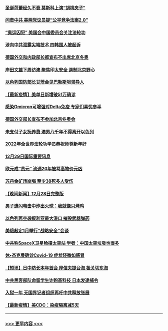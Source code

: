 #### [圣诞芭蕾经久不衰 莫斯科上演“胡桃夹子”](../pages/prog202/a103306352.md?t=12301050) 
#### [问责中共 美两党议员提“公平竞争法案2.0”](../pages/prog202/a103306376.md?t=12301050) 
#### [“奥运囚犯” 美国会中国委员会关注法轮功](../pages/prog202/a103306335.md?t=12301050) 
#### [涉向中共泄露尖端技术 四韩国人被起诉](../pages/prog202/a103306202.md?t=12301050) 
#### [德国外交和内政部长都宣布不出席北京冬奥](../pages/prog202/a103306250.md?t=12301050) 
#### [岸田文雄下周访澳 聚焦印太安全 遏制北京野心](../pages/prog202/a103306089.md?t=12301050) 
#### [以色列国防部长甘茨会见巴勒斯坦领导人](../pages/prog202/a103306026.md?t=12301050) 
#### [【最新疫情】美单日新增破51万确诊](../pages/prog202/a103306084.md?t=12301050) 
#### [感染Omicron可增强对Delta免疫 专家们喜忧参半](../pages/prog202/a103305991.md?t=12301050) 
#### [德国外交部长宣布不参加北京冬奥会](../pages/prog202/a103305835.md?t=12301050) 
#### [未支付子女抚养费 澳男八千年不得离开以色列](../pages/prog202/a103305842.md?t=12301050) 
#### [2022年全世界法轮功学员恭祝师尊新年好](../pages/prog202/a103305495.md?t=12301050) 
#### [12月29日国际重要讯息](../pages/prog202/a103305814.md?t=12301050) 
#### [欧元成“贵元” 流通20年被骂高物价元凶](../pages/prog202/a103305743.md?t=12301050) 
#### [苏丹金矿场崩塌 至少38死多人受伤](../pages/prog202/a103305690.md?t=12301050) 
#### [【晚间新闻】12月28日完整版](../pages/prog202/a103305561.md?t=12301050) 
#### [男子遭闪电击中炸出火球：我就像只烤鸡](../pages/prog202/a103304866.md?t=12301050) 
#### [以色列再空袭叙利亚最大港口 摧毁武器弹药](../pages/prog202/a103305368.md?t=12301050) 
#### [美俄敲定1月举行“战略安全”会谈](../pages/prog202/a103305384.md?t=12301050) 
#### [中共称SpaceX卫星险撞太空站 学者：中国太空垃圾也很多](../pages/prog202/a103305386.md?t=12301050) 
#### [休•杰克曼确诊Covid-19 症状轻微如感冒](../pages/prog202/a103305304.md?t=12301050) 
#### [【短讯】日中防长本年首会 岸信夫提台海 极关切东海](../pages/prog202/a103305156.md?t=12301050) 
#### [中共黑客部队命留学生诈购高科技 日本发逮捕令](../pages/prog202/a103305146.md?t=12301050) 
#### [入狱一年 无国界记者组织再吁中共释放张展](../pages/prog202/a103305179.md?t=12301050) 
#### [【最新疫情】美CDC：染疫隔离减5天](../pages/prog202/a103305167.md?t=12301050) 

----
#### [ >>> 更早内容 <<< ](../indexes/prog202-earlier.md)
